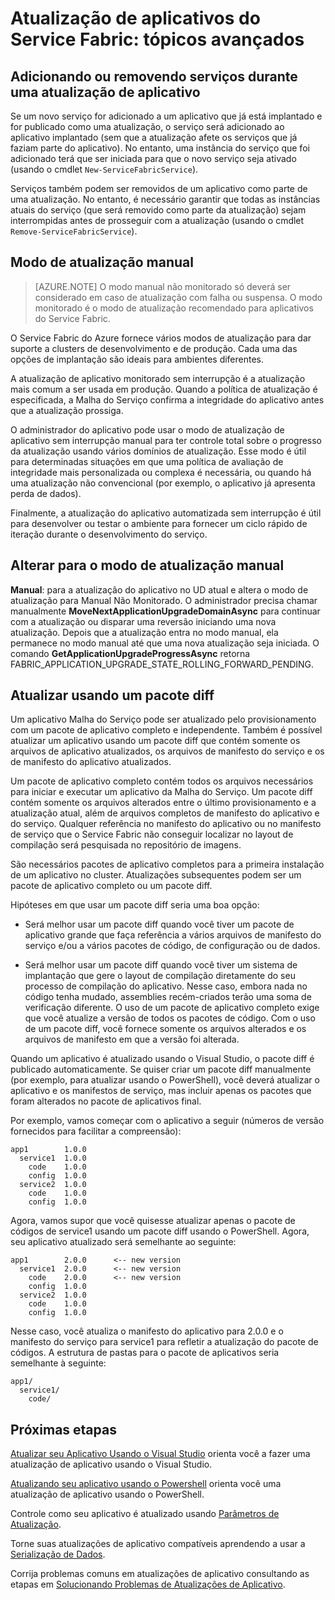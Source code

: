 <properties
   pageTitle="Atualização de aplicativos: tópicos avançados | Microsoft Azure"
   description="Este artigo aborda alguns tópicos avançados relativos à atualização de um aplicativo Malha do Serviço."
   services="service-fabric"
   documentationCenter=".net"
   authors="mani-ramaswamy"
   manager="timlt"
   editor=""/>

<tags
   ms.service="service-fabric"
   ms.devlang="dotnet"
   ms.topic="article"
   ms.tgt_pltfrm="NA"
   ms.workload="NA"
   ms.date="05/18/2016"
   ms.author="subramar"/>

# Atualização de aplicativos do Service Fabric: tópicos avançados

## Adicionando ou removendo serviços durante uma atualização de aplicativo

Se um novo serviço for adicionado a um aplicativo que já está implantado e for publicado como uma atualização, o serviço será adicionado ao aplicativo implantado (sem que a atualização afete os serviços que já faziam parte do aplicativo). No entanto, uma instância do serviço que foi adicionado terá que ser iniciada para que o novo serviço seja ativado (usando o cmdlet `New-ServiceFabricService`).

Serviços também podem ser removidos de um aplicativo como parte de uma atualização. No entanto, é necessário garantir que todas as instâncias atuais do serviço (que será removido como parte da atualização) sejam interrompidas antes de prosseguir com a atualização (usando o cmdlet `Remove-ServiceFabricService`).

## Modo de atualização manual

> [AZURE.NOTE]  O modo manual não monitorado só deverá ser considerado em caso de atualização com falha ou suspensa. O modo monitorado é o modo de atualização recomendado para aplicativos do Service Fabric.

O Service Fabric do Azure fornece vários modos de atualização para dar suporte a clusters de desenvolvimento e de produção. Cada uma das opções de implantação são ideais para ambientes diferentes.

A atualização de aplicativo monitorado sem interrupção é a atualização mais comum a ser usada em produção. Quando a política de atualização é especificada, a Malha do Serviço confirma a integridade do aplicativo antes que a atualização prossiga.

 O administrador do aplicativo pode usar o modo de atualização de aplicativo sem interrupção manual para ter controle total sobre o progresso da atualização usando vários domínios de atualização. Esse modo é útil para determinadas situações em que uma política de avaliação de integridade mais personalizada ou complexa é necessária, ou quando há uma atualização não convencional (por exemplo, o aplicativo já apresenta perda de dados).

Finalmente, a atualização do aplicativo automatizada sem interrupção é útil para desenvolver ou testar o ambiente para fornecer um ciclo rápido de iteração durante o desenvolvimento do serviço.

## Alterar para o modo de atualização manual
**Manual**: para a atualização do aplicativo no UD atual e altera o modo de atualização para Manual Não Monitorado. O administrador precisa chamar manualmente **MoveNextApplicationUpgradeDomainAsync** para continuar com a atualização ou disparar uma reversão iniciando uma nova atualização. Depois que a atualização entra no modo manual, ela permanece no modo manual até que uma nova atualização seja iniciada. O comando **GetApplicationUpgradeProgressAsync** retorna FABRIC\_APPLICATION\_UPGRADE\_STATE\_ROLLING\_FORWARD\_PENDING.

## Atualizar usando um pacote diff

Um aplicativo Malha do Serviço pode ser atualizado pelo provisionamento com um pacote de aplicativo completo e independente. Também é possível atualizar um aplicativo usando um pacote diff que contém somente os arquivos de aplicativo atualizados, os arquivos de manifesto do serviço e os de manifesto do aplicativo atualizados.

Um pacote de aplicativo completo contém todos os arquivos necessários para iniciar e executar um aplicativo da Malha do Serviço. Um pacote diff contém somente os arquivos alterados entre o último provisionamento e a atualização atual, além de arquivos completos de manifesto do aplicativo e do serviço. Qualquer referência no manifesto do aplicativo ou no manifesto de serviço que o Service Fabric não conseguir localizar no layout de compilação será pesquisada no repositório de imagens.

São necessários pacotes de aplicativo completos para a primeira instalação de um aplicativo no cluster. Atualizações subsequentes podem ser um pacote de aplicativo completo ou um pacote diff.

Hipóteses em que usar um pacote diff seria uma boa opção:

* Será melhor usar um pacote diff quando você tiver um pacote de aplicativo grande que faça referência a vários arquivos de manifesto do serviço e/ou a vários pacotes de código, de configuração ou de dados.

* Será melhor usar um pacote diff quando você tiver um sistema de implantação que gere o layout de compilação diretamente do seu processo de compilação do aplicativo. Nesse caso, embora nada no código tenha mudado, assemblies recém-criados terão uma soma de verificação diferente. O uso de um pacote de aplicativo completo exige que você atualize a versão de todos os pacotes de código. Com o uso de um pacote diff, você fornece somente os arquivos alterados e os arquivos de manifesto em que a versão foi alterada.

Quando um aplicativo é atualizado usando o Visual Studio, o pacote diff é publicado automaticamente. Se quiser criar um pacote diff manualmente (por exemplo, para atualizar usando o PowerShell), você deverá atualizar o aplicativo e os manifestos de serviço, mas incluir apenas os pacotes que foram alterados no pacote de aplicativos final.

Por exemplo, vamos começar com o aplicativo a seguir (números de versão fornecidos para facilitar a compreensão):

```text
app1       	1.0.0
  service1 	1.0.0
    code   	1.0.0
    config 	1.0.0
  service2 	1.0.0
    code   	1.0.0
    config 	1.0.0
```

Agora, vamos supor que você quisesse atualizar apenas o pacote de códigos de service1 usando um pacote diff usando o PowerShell. Agora, seu aplicativo atualizado será semelhante ao seguinte:

```text
app1       	2.0.0      <-- new version
  service1 	2.0.0      <-- new version
    code   	2.0.0      <-- new version
    config 	1.0.0
  service2 	1.0.0
    code   	1.0.0
    config 	1.0.0
```

Nesse caso, você atualiza o manifesto do aplicativo para 2.0.0 e o manifesto do serviço para service1 para refletir a atualização do pacote de códigos. A estrutura de pastas para o pacote de aplicativos seria semelhante à seguinte:

```text
app1/
  service1/
    code/
```

## Próximas etapas

[Atualizar seu Aplicativo Usando o Visual Studio](service-fabric-application-upgrade-tutorial.md) orienta você a fazer uma atualização de aplicativo usando o Visual Studio.

[Atualizando seu aplicativo usando o Powershell](service-fabric-application-upgrade-tutorial-powershell.md) orienta você uma atualização de aplicativo usando o PowerShell.

Controle como seu aplicativo é atualizado usando [Parâmetros de Atualização](service-fabric-application-upgrade-parameters.md).

Torne suas atualizações de aplicativo compatíveis aprendendo a usar a [Serialização de Dados](service-fabric-application-upgrade-data-serialization.md).

Corrija problemas comuns em atualizações de aplicativo consultando as etapas em [Solucionando Problemas de Atualizações de Aplicativo](service-fabric-application-upgrade-troubleshooting.md).
 

<!---HONumber=AcomDC_0525_2016-->
